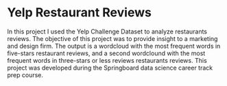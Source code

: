 # Yelp Restaurant Reviews
In this project I used the Yelp Challenge Dataset to analyze restaurants reviews. The objective of this project was to provide insight to a marketing and design firm. The output is a wordcloud with the most frequent words in five-stars restaurant reviews, and a second wordclound with the most frequent words in three-stars or less reviews restaurants reviews. This project was developed during the Springboard data science career track prep course. 
